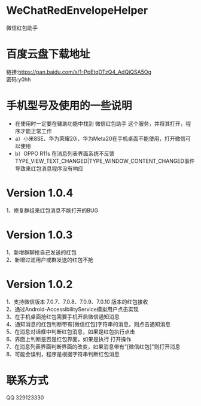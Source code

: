 # WeChatRedEnvelopeHelper
微信红包助手

# 百度云盘下载地址
链接:https://pan.baidu.com/s/1-PpEtqDTzQ4_AdQiQSA5Og  
密码:y0hh  

# 手机型号及使用的一些说明   
* 在使用时一定要在辅助功能中找到 微信红包助手 这个服务，并将其打开，程序才能正常工作  
* a）小米8SE、华为荣耀20i、华为Meta20在手机桌面不能使用，打开微信可以使用  
* b）OPPO R11s 在消息列表界面系统不反馈TYPE_VIEW_TEXT_CHANGED|TYPE_WINDOW_CONTENT_CHANGED事件导致来红包消息程序没有响应


# Version 1.0.4
1、修复群组来红包消息不能打开的BUG  

# Version 1.0.3
1、新增群聊抢自己发送的红包  
2、新增过滤用户或群发送的红包不抢  

# Version 1.0.2
1、支持微信版本 7.0.7、7.0.8、7.0.9、7.0.10 版本的红包接收  
2、通过Android-AccessibilityService模拟用户点击实现  
3、在手机桌面抢红包需要手机开启微信通知消息  
4、通知消息的红包判断带有[微信红包]字符串的消息，则点击通知消息  
5、在消息对话框中判断红包消息，如果是红包执行点击  
6、界面上判断是否是红包界面，如果是执行 打开操作  
7、在消息列表界面判断界面的改变，如果消息带有"[微信红包]"则打开消息  
8、可能会误判，程序是根据字符串判断红包消息  

# 联系方式
QQ 329123330  
